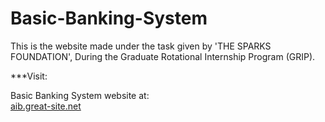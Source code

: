 # Basic-Banking-System
This is the website made under the task given by 'THE SPARKS FOUNDATION', During the Graduate Rotational Internship Program (GRIP).


***Visit:

Basic Banking System website at:<br>
<a href="aib.great-site.net" target="_blank">aib.great-site.net</a>
